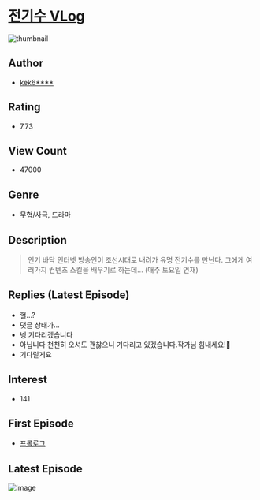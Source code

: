 # [전기수 VLog](https://comic.naver.com/bestChallenge/list?titleId=744469)
![thumbnail](https://image-comic.pstatic.net/user_contents_data/challenge_comic/2020/04/04/332843/thumbnail_202x1642c88e2ed_fa03_484c_8afe_1850b8d8a28c_00001205.JPEG)

## Author
- [kek6****](https://comic.naver.com/artistTitle?id=332843)

## Rating
- 7.73

## View Count
- 47000

## Genre
- 무협/사극, 드라마

## Description
> 인기 바닥 인터넷 방송인이 조선시대로 내려가 유명 전기수를 만난다. 그에게 여러가지 컨텐츠 스킬을 배우기로 하는데... (매주 토요일 연재)

## Replies (Latest Episode)
- 헐...?
- 댓글 상태가...
- 넹 기다리겠습니다
- 아닙니다 천천히 오셔도 괜찮으니 기다리고 있겠습니다.작가님 힘내세요!💙
- 기다릴게요

## Interest
- 141

## First Episode
- [프롤로그](https://comic.naver.com/bestChallenge/detail?titleId=744469&no=1)

## Latest Episode
![image](https://image-comic.pstatic.net/user_contents_data/challenge_comic/2020/09/12/332843/upload_3977350483851620660.jpeg)
